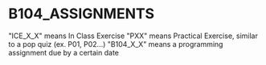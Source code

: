 # B104_ASSIGNMENTS
"ICE_X_X" means In Class Exercise
"PXX" means Practical Exercise, similar to a pop quiz (ex. P01, P02...)
"B104_X_X" means a programming assignment due by a certain date
